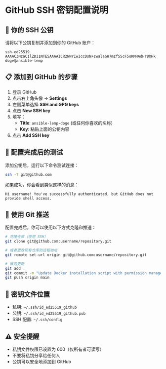# GitHub SSH 密钥配置说明

## 🔑 你的 SSH 公钥

请将以下公钥复制并添加到你的 GitHub 账户：

```
ssh-ed25519 AAAAC3NzaC1lZDI1NTE5AAAAICR2NNYIwIccDsN+zwalaGH7mzfSScF5oKMHAdHr8XHk doge@ansible-lemp
```

## 📋 添加到 GitHub 的步骤

1. 登录 GitHub
2. 点击右上角头像 → **Settings**
3. 左侧菜单选择 **SSH and GPG keys**
4. 点击 **New SSH key**
5. 填写：
   - **Title**: `ansible-lemp-doge` (或任何你喜欢的名称)
   - **Key**: 粘贴上面的公钥内容
6. 点击 **Add SSH key**

## 🔧 配置完成后的测试

添加公钥后，运行以下命令测试连接：

```bash
ssh -T git@github.com
```

如果成功，你会看到类似这样的消息：
```
Hi username! You've successfully authenticated, but GitHub does not provide shell access.
```

## 🚀 使用 Git 推送

配置完成后，你可以使用以下方式克隆和推送：

```bash
# 克隆仓库（使用 SSH）
git clone git@github.com:username/repository.git

# 或者更改现有仓库的远程地址
git remote set-url origin git@github.com:username/repository.git

# 推送更新
git add .
git commit -m "Update Docker installation script with permission management"
git push origin main
```

## 📁 密钥文件位置

- 私钥: `~/.ssh/id_ed25519_github`
- 公钥: `~/.ssh/id_ed25519_github.pub`
- SSH 配置: `~/.ssh/config`

## ⚠️ 安全提醒

- 私钥文件权限已设置为 600（仅所有者可读写）
- 不要将私钥分享给任何人
- 公钥可以安全地添加到 GitHub
